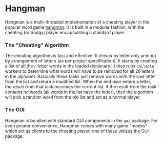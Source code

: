 Hangman
=======
Hangman is a multi-threaded implementation of a cheating player in the popular word game [hangman](http://en.wikipedia.org/wiki/Hangman_\(game\)). It is built in a modular fashion, with the cheating (or dodgy) player encapsulating a standard player.

### The "Cheating" Algorithm

The cheating algorithm is fast and effective. It cheats by letter only and not by arrangement of letters (as per project specification). It starts by creating a list of all the `n` letter words in the loaded dictionary. It then runs `Callable` workers to determine what words will have to be removed for all 26 letters in the alphabet. Basically these tasks just remove words with the said letter from the list and return a modified list. When the end user enters a letter, the result from that task becomes the current list. If the result from the task contains no words (all words in the list have the letter), then the algorithm will pick a random word from the old list and act as a normal player.

### The GUI

Hangman is bundled with standard GUI components in the `gui` package. For even greater convenience, Hangman comes with many game "modes" which act as clients to the cheating player, one of these utilizes the GUI package.